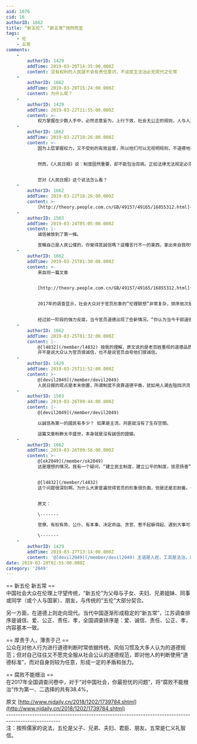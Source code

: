 ```yaml
---
aid: 1076
cid: 16
authorID: 1662
title: “新五伦”、“新五常”悄然而至
tags:
    - 伦
    - 五常
comments:
    -
        authorID: 1429
        addTime: 2019-03-20T14:35:00.000Z
        content: 没有权利的人民就不会有责任意识，不谈民主法治必无现代之伦常
    -
        authorID: 1662
        addTime: 2019-03-20T15:24:00.000Z
        content: 为什么呢？
    -
        authorID: 1429
        addTime: 2019-03-22T11:55:00.000Z
        content: >-
            权力掌握在少数人手中，必然恣意妄为，上行下效，社会无公正的规则，人与人之间必竞争于阴谋诡计，统治者为了维护自己的统治，以愚民之策，使人民竭力争夺私利而忘记公义，以达到分而治之的目的。
    -
        authorID: 1662
        addTime: 2019-03-22T18:26:00.000Z
        content: >-
            因为上层掌握权力，又不受到的有效监督，所以他们可以无视明规则，不道德地牟取私利。论语说：君子之德风，小人之德草。上层的行为品德会被下层的人学习效仿。整个社会的道德水平下降，而这正中统治者下怀。因为这有利于他们浑水摸鱼。


            然而，《人民日报》说：制度固然重要，却不能包治百病。正如法律无法规定必须对陌生人微笑一样，道德的温情不能只靠法律涵养。……许多时候，正因为某些机制还不够合理，源自个体的道德努力才显得格外珍贵。唯有借助这种想象的力量，我们才能及时填补制度的价值真空，并积聚起改善制度的道德力量。


            您对《人民日报》这个说法怎么看？
    -
        authorID: 1662
        addTime: 2019-03-22T18:26:00.000Z
        content: >-
            [http://theory.people.com.cn/GB/49157/49165/16855312.html](http://theory.people.com.cn/GB/49157/49165/16855312.html)
    -
        authorID: 1503
        addTime: 2019-03-24T05:05:00.000Z
        content: |-
            诚信被放到了第一條。

            宣稱自己是人民公僕的，你覺得其誠信嗎？這種言行不一的東西，拿出來自我吹噓自討其辱。
    -
        authorID: 1662
        addTime: 2019-03-25T01:30:00.000Z
        content: >-
            来自同一篇文章


            [http://theory.people.com.cn/GB/49157/49165/16855312.html](http://theory.people.com.cn/GB/49157/49165/16855312.html)


            2017年的调查显示，社会大众对于官员形象的”伦理联想”非常复杂，排序依次是：官僚、有权有势、公仆、有本事、决定命运、贪官、惹不起躲得起、遇到大事可以信任的人。虽有19.3%认同为“公仆，为老百姓谋福利”，2.9%“遇到大事可以信任的人”，但其他都比较复杂，甚至负面。


            经过前一阶段的强力反腐，当今官员道德出现了些新情况。“你认为当今干部道德中最突出的问题是什么？”2013年和2017年两次调查，共识度较高，八大问题中一般变化都只是相邻两大问题调换次序：“贪污受贿”与“以权谋私”在第一、二位中互换位置；“生活作风腐败”和“政绩工程，折腾百姓”在第三、四位中互换位置；“铺张浪费”和“拉帮结派”在第七、八位中互换位置。变化最大的只有一个，即“平庸，不作为”，从第五位上升到第三位；位序唯一没变的，是“官僚主义”在两次调查中都处于第六位，说明“平庸，不作为”已经成为官员道德的新问题。
    -
        authorID: 1662
        addTime: 2019-03-25T01:32:00.000Z
        content: |-
            @[l4832](/member/l4832) 按我的理解，原文说的是老百姓重视的道德品质，以诚信为第一位。  
            并不是说大众认为官员很诚信，也不是说官员自夸他们很诚信。
    -
        authorID: 1429
        addTime: 2019-03-25T11:52:00.000Z
        content: >-
            @[devil2049](/member/devil2049)
            人民日报的观点是本末倒置，所谓制度不良靠道德平衡，犹如用人潮去阻挡洪流，所以说，当今最道德的事情，就是建立民主制度。只有建立公平的制度，惩恶扬善，无人敢置身于法外，则行善之人，万众景仰，行恶之人不敢触犯众怒，社会秩序自然清明。
    -
        authorID: 1503
        addTime: 2019-03-26T09:44:00.000Z
        content: |-
            @[devil2049](/member/devil2049)

            以誠信為第一的國民有多少？ 如果是主流，共匪就沒有了生存空間。

            這篇文章粉飾太平盛世，本身就是沒有誠信的證據。
    -
        authorID: 1662
        addTime: 2019-03-26T09:56:00.000Z
        content: >-
            @[ok2049](/member/ok2049)
            这是理想的情况。我有一个疑问，“建立民主制度，建立公平的制度，惩恶扬善”这几项行动的主语是谁呢？这些事业谁有能力主导呢？主导者的品行如何保证呢？


            @[l4832](/member/l4832)
            这个问题很深刻啊。为什么大家普遍觉得官员的形象很负面，但是还是忍耐着。也许根本没有替代选项。


            原文：  

            \-------  

            官僚、有权有势、公仆、有本事、决定命运、贪官、惹不起躲得起、遇到大事可以信任的人。虽有19.3%认同为“公仆，为老百姓谋福利”，2.9%“遇到大事可以信任的人”，但其他都比较复杂，甚至负面。  

            \-------
    -
        authorID: 1429
        addTime: 2019-03-27T13:14:00.000Z
        content: '@[devil2049](/member/devil2049) 主语是人民，工具是法治，原则是透明，方法是自治'
date: 2019-03-20T02:55:00.000Z
category: '2049'
---
```


\== 新五伦 新五常 ==  
中国社会大众在伦理上守望传统，“新五伦”为父母与子女、夫妇、兄弟姐妹、同事或同学（或个人与国家）、朋友，与传统的“五伦”大部分契合。

另一方面，在道德上则走向现代。当代中国逐渐形成稳定的“新五常”，江苏调查排序是诚信、爱、公正、责任、孝，全国调查排序是：爱、诚信、责任、公正、孝，内容基本一致。

\== 厚责于人，薄责于己 ==  
公众在对他人行为进行道德判断时常依据传统、风俗习惯及大多人认为的道德规范；但对自己往往又不愿完全服从社会公认的道德规范，即对他人的判断使用“道德标准”，而对自身则较为任意，形成一定的矛盾和张力。

\== 腐败不能根治 ==  
在2017年全国调查问卷中，对于“对中国社会，你最担忧的问题”，将“腐败不能根治”作为第一、二选择的共有38.4%，

原文 [http://www.njdaily.cn/2018/1202/1739784.shtml](http://www.njdaily.cn/2018/1202/1739784.shtml)  
\-----------------------------------------------------------------------------------------------------  
注：按照儒家的说法，五伦是父子、兄弟、夫妇、君臣、朋友。五常是仁义礼智信。
